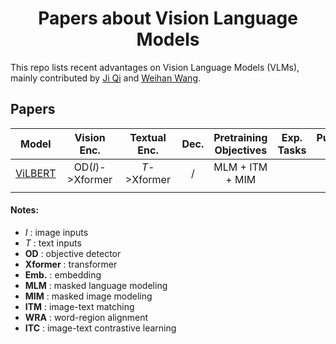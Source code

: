 # <center> Papers about Vision Language Models</center>

This repo lists recent advantages on Vision Language Models (VLMs), mainly contributed by [Ji Qi](https://github.com/qijimrc) and [Weihan Wang](https://github.com/weihang-wang).

## Papers



| Model            | Vision Enc.          | Textual Enc.       | Dec.    | Pretraining Objectives  | Exp. Tasks                 | Published Year |   
|:----------------:|:--------------------:|:------------------:|:-------:|:-----------------------:|:--------------------------:|:--------------:|
|  [ViLBERT](https://proceedings.neurips.cc/paper/2019/file/c74d97b01eae257e44aa9d5bade97baf-Paper.pdf)  | OD(*I*)->Xformer     |  *T*->Xformer      |    /    | MLM + ITM + MIM         |                            |  2019 (NIPS)   |
|          |   |   |   |   |   |   |


#### Notes:
 - *I*            : image inputs
 - *T*            : text inputs
 - **OD**         : objective detector
 - **Xformer**    : transformer
 - **Emb.**       : embedding
 - **MLM**        : masked language modeling
 - **MIM**        : masked image modeling
 - **ITM**        : image-text matching
 - **WRA**        : word-region alignment
 - **ITC**        : image-text contrastive learning
